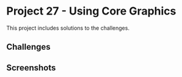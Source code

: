# Project 27 - Using Core Graphics

This project includes solutions to the challenges.

## Challenges

## Screenshots
